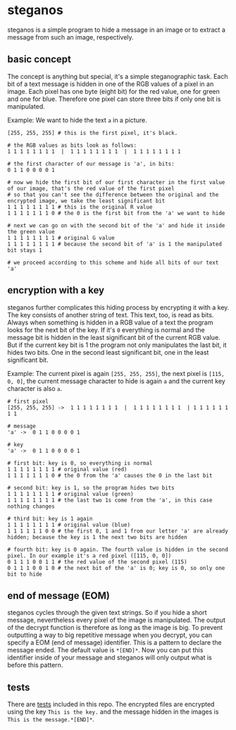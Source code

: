 # steganos
steganos is a simple program to hide a message in an image
or to extract a message from such an image, respectively.

## basic concept
The concept is anything but special, it's a simple steganographic task.
Each bit of a text message is hidden in one of the RGB values of a pixel in an image.
Each pixel has one byte (eight bit) for the red value, one for green and one for blue.
Therefore one pixel can store three bits if only one bit is manipulated.<br>

Example: We want to hide the text `a` in a picture.
```
[255, 255, 255]	# this is the first pixel, it's black.

# the RGB values as bits look as follows:
1 1 1 1 1 1 1 1  |  1 1 1 1 1 1 1 1  |  1 1 1 1 1 1 1 1

# the first character of our message is 'a', in bits:
0 1 1 0 0 0 0 1

# now we hide the first bit of our first character in the first value of our image, that's the red value of the first pixel
# so that you can't see the difference between the original and the encrypted image, we take the least significant bit
1 1 1 1 1 1 1 1 # this is the original R value
1 1 1 1 1 1 1 0 # the 0 is the first bit from the 'a' we want to hide

# next we can go on with the second bit of the 'a' and hide it inside the green value
1 1 1 1 1 1 1 1 # original G value
1 1 1 1 1 1 1 1 # because the second bit of 'a' is 1 the manipulated bit stays 1

# we proceed according to this scheme and hide all bits of our text 'a'
```

## encryption with a key
steganos further complicates this hiding process by encrypting it with a key.
The key consists of another string of text.
This text, too, is read as bits.
Always when something is hidden in a RGB value of a text the program looks for the next bit of the key.
If it's `0` everything is normal and the message bit is hidden in the least significant bit of the current RGB value.
But if the current key bit is 1 the program not only manipulates the last bit,
it hides two bits. One in the second least significant bit, one in the least significant bit.<br>

Example: The current pixel is again `[255, 255, 255]`, the next pixel is `[115, 0, 0]`,
the current message character to hide is again `a` and
the current key character is also `a`.
```
# first pixel
[255, 255, 255] -> 	1 1 1 1 1 1 1 1  |  1 1 1 1 1 1 1 1  | 1 1 1 1 1 1 1 1

# message
'a' -> 	0 1 1 0 0 0 0 1

# key
'a' -> 	0 1 1 0 0 0 0 1

# first bit: key is 0, so everything is normal
1 1 1 1 1 1 1 1 # original value (red)
1 1 1 1 1 1 1 0 # the 0 from the 'a' causes the 0 in the last bit

# second bit: key is 1, so the program hides two bits
1 1 1 1 1 1 1 1 # original value (green)
1 1 1 1 1 1 1 1 # the last two 1s come from the 'a', in this case nothing changes

# third bit: key is 1 again
1 1 1 1 1 1 1 1 # original value (blue)
1 1 1 1 1 1 0 0 # the first 0, 1 and 1 from our letter 'a' are already hidden; because the key is 1 the next two bits are hidden

# fourth bit: key is 0 again. The fourth value is hidden in the second pixel. In our example it's a red pixel ([115, 0, 0])
0 1 1 1 0 0 1 1 # the red value of the second pixel (115)
0 1 1 1 0 0 1 0 # the next bit of the 'a' is 0; key is 0, so only one bit to hide
```

## end of message (EOM)
steganos cycles through the given text strings.
So if you hide a short message, nevertheless every pixel of the image is manipulated.
The output of the decrypt function is therefore as long as the image is big.
To prevent outputting a way to big repetitive message when you decrypt,
you can specify a EOM (end of message) identifier. This is a pattern to declare the message ended.
The default value is `*[END]*`.
Now you can put this identifier inside of your message and steganos will only output what is before this pattern.

## tests
There are [tests](tests/) included in this repo.
The encrypted files are encrypted using the key `This is the key.`
and the message hidden in the images is `This is the message.*[END]*`.
